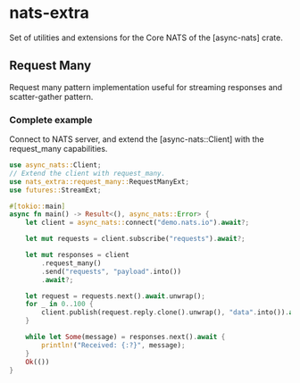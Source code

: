 # nats-extra

Set of utilities and extensions for the Core NATS of the [async-nats] crate.

## Request Many

Request many pattern implementation useful for streaming responses
and scatter-gather pattern.

### Complete example

Connect to NATS server, and extend the [async-nats::Client] with the request_many capabilities.

```rust
use async_nats::Client;
// Extend the client with request_many.
use nats_extra::request_many::RequestManyExt;
use futures::StreamExt;

#[tokio::main]
async fn main() -> Result<(), async_nats::Error> {
    let client = async_nats::connect("demo.nats.io").await?;

    let mut requests = client.subscribe("requests").await?;

    let mut responses = client
        .request_many()
        .send("requests", "payload".into())
        .await?;

    let request = requests.next().await.unwrap();
    for _ in 0..100 {
        client.publish(request.reply.clone().unwrap(), "data".into()).await?;
    }

    while let Some(message) = responses.next().await {
        println!("Received: {:?}", message);
    }
    Ok(())
}
```
